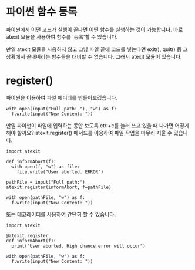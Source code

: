 # 파이썬 함수 등록
파이썬에서 어떤 코드가 실행이 끝나면 어떤 함수를 실행하는 것이 가능합니다. 바로 atexit 모듈을 사용하여 함수를 '등록'할 수 있습니다.

만일 atexit 모듈을 사용하지 않고 그냥 파일 끝에 코드를 넣는다면 exit(), quit() 등 그 상황에서 끝내버리는 함수들을 대비할 수 없습니다. 그래서 atexit 모듈이 있습니다.

# register()
파이썬을 이용하여 파일 에디터를 만들어보겠습니다.

```
with open(input("Full path: "), "w") as f:
  f.write(input("New Content: "))
```

만일 파이썬이 파일에 입력하는 동안 보도록 ctrl+c를 눌러 쓰고 있을 때 나가면 어떻게 해야 할까요? atexit.register() 메서드를 이용하여 파일 작업을 마무리 지울 수 있습니다.

```
import atexit

def informAbort(f):
  with open(f, "w") as file:
    file.write("User aborted. ERROR")

pathFile = input("Full path:")
atexit.register(informAbort, f=pathFile)

with open(pathFile, "w") as f:
  f.write(input("New Content: "))
```

또는 데코레이터를 사용하여 간단히 할 수 있습니다.

```
import atexit

@atexit.register
def informAbort(f):
  print("User aborted. High chance error will occur")

with open(pathFile, "w") as f:
  f.write(input("New Content: "))
```


